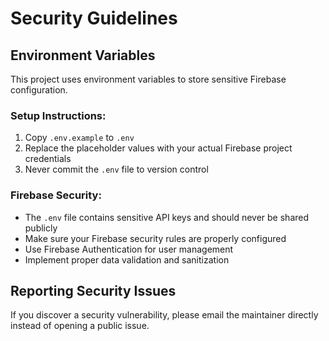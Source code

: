 # Security Guidelines

## Environment Variables

This project uses environment variables to store sensitive Firebase configuration. 

### Setup Instructions:

1. Copy `.env.example` to `.env`
2. Replace the placeholder values with your actual Firebase project credentials
3. Never commit the `.env` file to version control

### Firebase Security:

- The `.env` file contains sensitive API keys and should never be shared publicly
- Make sure your Firebase security rules are properly configured
- Use Firebase Authentication for user management
- Implement proper data validation and sanitization

## Reporting Security Issues

If you discover a security vulnerability, please email the maintainer directly instead of opening a public issue.